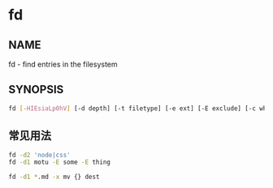# fd

## NAME

fd - find entries in the filesystem

## SYNOPSIS

```bash
fd [-HIEsiaLp0hV] [-d depth] [-t filetype] [-e ext] [-E exclude] [-c when] [-j num] [-x cmd] [pattern] [path...]
```

## 常见用法

```bash
fd -d2 'node|css'
fd -d1 motu -E some -E thing

fd -d1 *.md -x mv {} dest
```
